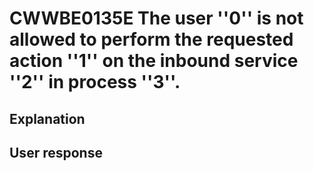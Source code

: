 # CWWBE0135E The user ''0'' is not allowed to perform the requested action ''1'' on the inbound service ''2'' in process ''3''.

## Explanation

## User response